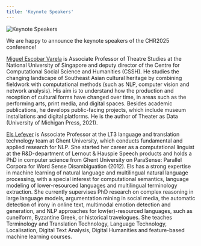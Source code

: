 ```yaml
---
title: 'Keynote Speakers'
---
```


<style>
  .section.content img {
    display: block;
    width: 100% !important;
    height: auto;
  }
</style>
<div>
  <img id="mmm" src="/images/news/keynote-heros.jpg" alt="Keynote Speakers">
</div>

We are happy to announce the keynote speakers of the CHR2025 conference!

[Miguel Escobar Varela](https://miguelescobar.com/) is Associate Professor of Theatre Studies at the National University of Singapore and deputy director of the Centre for Computational Social Science and Humanities (CSSH). He studies the changing landscape of Southeast Asian cultural heritage by combining fieldwork with computational methods (such as NLP, computer vision and network analysis). His aim is to understand how the production and reception of cultural forms have changed over time, in areas such as the performing arts, print media, and digital spaces. Besides academic publications, he develops public-facing projects, which include museum installations and digital platforms. He is the author of Theater as Data (University of Michigan Press, 2021).

[Els Lefever](https://research.flw.ugent.be/en/els.lefever) is Associate Professor at the LT3 language and translation technology team at Ghent University, which conducts fundamental and applied research for NLP. She started her career as a computational linguist at the R&D-department of Lernout & Hauspie Speech products and holds a PhD in computer science from Ghent University on ParaSense: Parallel Corpora for Word Sense Disambiguation (2012). Els has a strong expertise in machine learning of natural language and multilingual natural language processing, with a special interest for computational semantics, language modeling of lower-resourced languages and multilingual terminology extraction. She currently supervises PhD research on complex reasoning in large language models, argumentation mining in social media, the automatic detection of irony in online text, multimodal emotion detection and generation, and NLP approaches for low(er)-resourced languages, such as cuneiform, Byzantine Greek, or historical travelogues. She teaches Terminology and Translation Technology, Language Technology, Localisation, Digital Text Analysis, Digital Humanities and feature-based machine learning courses.
